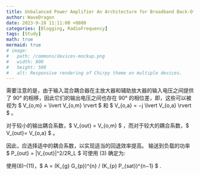 ```yaml
---
title: Unbalanced Power Amplifier An Architecture for Broadband Back-Off Efficiency Enhancement
author: WaveDragon
date: 2023-9-28 11:11:00 +0800
categories: [Blogging, RadioFrequency]
tags: [Study]
math: true
mermaid: true
# image:
#   path: /commons/devices-mockup.png
#   width: 800
#   height: 500
#   alt: Responsive rendering of Chirpy theme on multiple devices.
---
```


需要注意的是，由于输入混合耦合器在主放大器和辅助放大器的输入电压之间提供了 90° 的相移，因此它们的输出电压之间也存在 90° 的相位差，即，这些可以被视为 $ V_{o,m} = \lvert V_{o,m} \rvert $ 和 $ V_{o,a} = −j \lvert  V_{o,a} \rvert $ 。

对于较小的输出耦合系数，$ V_{out} =  V_{o,m} $ ，而对于较大的耦合系数，$ V_{out}= V_{o,a} $ 。 

因此，应选择适中的耦合系数，以实现适当的回退效率提高。 输送到负载的功率 $ P_{out} = |V_{out}|^2/2R_L $ 可使用 (3) 确定为:


使用(8)–(11)，$ A = (K_{g} G_{p})^{n} / (K_{p} P_{sat})^{n−1} $ .